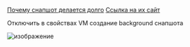 [Почему снапшот делается долго](https://www.reddit.com/r/vmware/comments/tty79h/vmware_workstation_pro_16_very_slow_snapshots/)
[Ссылка на их сайт](https://docs.vmware.com/en/VMware-Workstation-Pro/16.0/com.vmware.ws.using.doc/GUID-AB7628AA-16CD-4380-AF52-C1716A1EEE10.html)

Отключить в свойствах VM создание background снапшота

![изображение](https://github.com/user-attachments/assets/c345ca8f-1f15-4c83-80e3-470c0a03493b)
